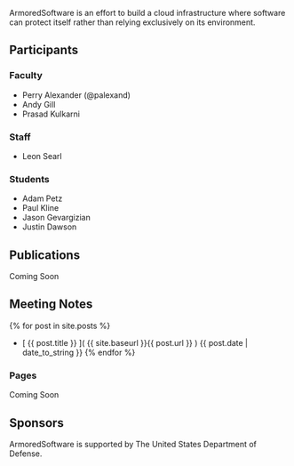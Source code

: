 ArmoredSoftware is an effort to build a cloud infrastructure where
software can protect itself rather than relying exclusively on its
environment.

## Participants

### Faculty

* Perry Alexander (@palexand)
* Andy Gill
* Prasad Kulkarni

### Staff

* Leon Searl

### Students
* Adam Petz
* Paul Kline
* Jason Gevargizian
* Justin Dawson

## Publications

Coming Soon

## Meeting Notes

{% for post in site.posts %}
* [ {{ post.title }} ]( {{ site.baseurl }}{{ post.url }} )  {{ post.date | date_to_string }}
{% endfor %}

### Pages

Coming Soon

## Sponsors

ArmoredSoftware is supported by The United States Department of Defense.
